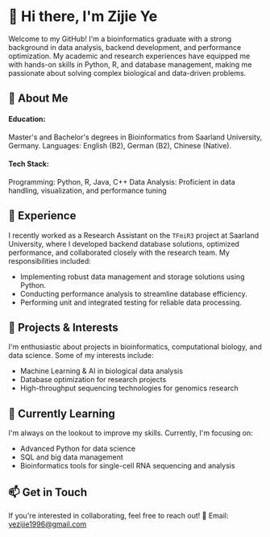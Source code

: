 # 👋 Hi there, I'm Zijie Ye
Welcome to my GitHub! I'm a bioinformatics graduate with a strong background in data analysis, backend development, and performance optimization. My academic and research experiences have equipped me with hands-on skills in Python, R, and database management, making me passionate about solving complex biological and data-driven problems.

## 🔬 About Me
#### Education: 
Master's and Bachelor's degrees in Bioinformatics from Saarland University, Germany.
Languages: English (B2), German (B2), Chinese (Native).
#### Tech Stack:
Programming: Python, R, Java, C++
Data Analysis: Proficient in data handling, visualization, and performance tuning

## 💼 Experience
I recently worked as a Research Assistant on the `TFmiR3` project at Saarland University, where I developed backend database solutions, optimized performance, and collaborated closely with the research team. My responsibilities included:
* Implementing robust data management and storage solutions using Python.
* Conducting performance analysis to streamline database efficiency.
* Performing unit and integrated testing for reliable data processing.

## 🔧 Projects & Interests
I'm enthusiastic about projects in bioinformatics, computational biology, and data science. Some of my interests include:
* Machine Learning & AI in biological data analysis
* Database optimization for research projects
* High-throughput sequencing technologies for genomics research

## 🌱 Currently Learning
I'm always on the lookout to improve my skills. Currently, I'm focusing on:
* Advanced Python for data science
* SQL and big data management
* Bioinformatics tools for single-cell RNA sequencing and analysis

## 📫 Get in Touch
If you're interested in collaborating, feel free to reach out!
📧 Email: yezijie1996@gmail.com

